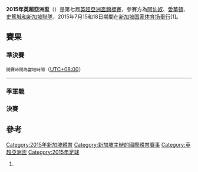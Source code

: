 **2015年英超亞洲盃**（）是第七屆[英超亞洲盃錦標賽](../Page/英超亞洲盃.md "wikilink")，參賽方為[阿仙奴](https://zh.wikipedia.org/wiki/阿森納足球俱樂部 "wikilink")、[愛華頓](https://zh.wikipedia.org/wiki/埃弗頓足球俱樂部 "wikilink")、[史篤城和新加坡聯隊](https://zh.wikipedia.org/wiki/斯托克城足球俱樂部 "wikilink")，2015年7月15和18日期間在[新加坡国家体育场舉行](../Page/新加坡国家体育场.md "wikilink")\[1\]。

## 賽果

### 準決賽

<small>開賽時間為當地時間</small>（[UTC+08:00](../Page/新加坡標準時間.md "wikilink")）

-----

### 季軍戰

### 決賽

## 參考

[Category:2015年新加坡體育](https://zh.wikipedia.org/wiki/Category:2015年新加坡體育 "wikilink")
[Category:新加坡主辦的國際體育賽事](https://zh.wikipedia.org/wiki/Category:新加坡主辦的國際體育賽事 "wikilink")
[Category:英超亞洲盃](https://zh.wikipedia.org/wiki/Category:英超亞洲盃 "wikilink")
[Category:2015年足球](https://zh.wikipedia.org/wiki/Category:2015年足球 "wikilink")

1.